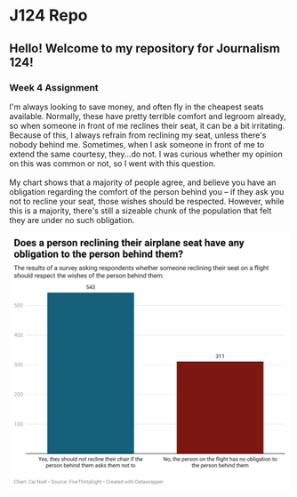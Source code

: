 # J124 Repo

**Hello!** Welcome to my repository for Journalism 124!
-
<h3>Week 4 Assignment</h3>
I'm always looking to save money, and often fly in the cheapest seats available. Normally, these have pretty terrible comfort and legroom already, so when someone in front of me reclines their seat, it can be a bit irritating. Because of this, I always refrain from reclining my seat, unless there's nobody behind me. Sometimes, when I ask someone in front of me to extend the same courtesy, they...do not. I was curious whether my opinion on this was common or not, so I went with this question. 
<br>
<br>
My chart shows that a majority of people agree, and believe you have an obligation regarding the comfort of the person behind you – if they ask you not to recline your seat, those wishes should be respected. However, while this is a majority, there's still a sizeable chunk of the population that felt they are under no such obligation.

![J124 Bar Graph](j124-flight-chart.png)
